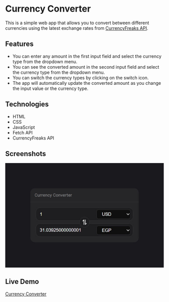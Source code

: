 # Currency Converter

This is a simple web app that allows you to convert between different currencies using the latest exchange rates from [CurrencyFreaks API](https://currencyfreaks.com/).

## Features

-   You can enter any amount in the first input field and select the currency type from the dropdown menu.
-   You can see the converted amount in the second input field and select the currency type from the dropdown menu.
-   You can switch the currency types by clicking on the switch icon.
-   The app will automatically update the converted amount as you change the input value or the currency type.

## Technologies

-   HTML
-   CSS
-   JavaScript
-   Fetch API
-   CurrencyFreaks API

## Screenshots
![Site-ScreenShot](imgs/ScreenShot.jpg)

## Live Demo
[Currency Converter](https://cu-da.github.io/Currency-Converter)

